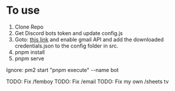 # To use

1. Clone Repo
2. Get Discord bots token and update config.js
3. Goto: [this link](https://developers.google.com/gmail/api/quickstart/nodejs]) and enable gmail API and add the downloaded credentials.json to the config folder in src.
4. pnpm install
5. pnpm serve

Ignore: pm2 start "pnpm execute" --name bot

TODO: Fix /femboy
TODO: Fix /email
TODO: Fix my own /sheets tv
